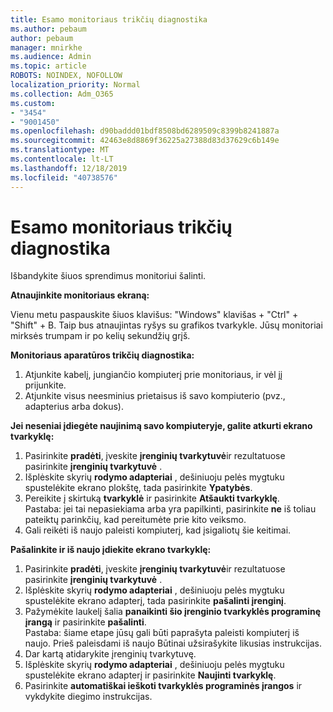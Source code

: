 ```yaml
---
title: Esamo monitoriaus trikčių diagnostika
ms.author: pebaum
author: pebaum
manager: mnirkhe
ms.audience: Admin
ms.topic: article
ROBOTS: NOINDEX, NOFOLLOW
localization_priority: Normal
ms.collection: Adm_O365
ms.custom:
- "3454"
- "9001450"
ms.openlocfilehash: d90baddd01bdf8508bd6289509c8399b8241887a
ms.sourcegitcommit: 42463e8d8869f36225a27388d83d37629c6b149e
ms.translationtype: MT
ms.contentlocale: lt-LT
ms.lasthandoff: 12/18/2019
ms.locfileid: "40738576"
---
```

# <a name="troubleshoot-an-existing-monitor"></a>Esamo monitoriaus trikčių diagnostika

Išbandykite šiuos sprendimus monitoriui šalinti. 

**Atnaujinkite monitoriaus ekraną:**

Vienu metu paspauskite šiuos klavišus: "Windows" klavišas + "Ctrl" + "Shift" + B. Taip bus atnaujintas ryšys su grafikos tvarkykle. Jūsų monitoriai mirksės trumpam ir po kelių sekundžių grįš.

**Monitoriaus aparatūros trikčių diagnostika:**

1. Atjunkite kabelį, jungiančio kompiuterį prie monitoriaus, ir vėl jį prijunkite.
2. Atjunkite visus neesminius prietaisus iš savo kompiuterio (pvz., adapterius arba dokus).

**Jei neseniai įdiegėte naujinimą savo kompiuteryje, galite atkurti ekrano tvarkyklę:**

1. Pasirinkite **pradėti**, įveskite **įrenginių tvarkytuvė**ir rezultatuose pasirinkite **įrenginių tvarkytuvė** .
2. Išplėskite skyrių **rodymo adapteriai** , dešiniuoju pelės mygtuku spustelėkite ekrano plokštę, tada pasirinkite **Ypatybės**.
3. Pereikite į skirtuką **tvarkyklė** ir pasirinkite **Atšaukti tvarkyklę**. <br>
Pastaba: jei tai nepasiekiama arba yra papilkinti, pasirinkite **ne** iš toliau pateiktų parinkčių, kad pereitumėte prie kito veiksmo.
4. Gali reikėti iš naujo paleisti kompiuterį, kad įsigaliotų šie keitimai.

**Pašalinkite ir iš naujo įdiekite ekrano tvarkyklę:**

1. Pasirinkite **pradėti**, įveskite **įrenginių tvarkytuvė**ir rezultatuose pasirinkite **įrenginių tvarkytuvė** .
2. Išplėskite skyrių **rodymo adapteriai** , dešiniuoju pelės mygtuku spustelėkite ekrano adapterį, tada pasirinkite **pašalinti įrenginį**. 
3. Pažymėkite laukelį šalia **panaikinti šio įrenginio tvarkyklės programinę įrangą** ir pasirinkite **pašalinti**.<br>
Pastaba: šiame etape jūsų gali būti paprašyta paleisti kompiuterį iš naujo. Prieš paleisdami iš naujo Būtinai užsirašykite likusias instrukcijas.
4. Dar kartą atidarykite įrenginių tvarkytuvę.
5. Išplėskite skyrių **rodymo adapteriai** , dešiniuoju pelės mygtuku spustelėkite ekrano adapterį ir pasirinkite **Naujinti tvarkyklę**.
6. Pasirinkite **automatiškai ieškoti tvarkyklės programinės įrangos** ir vykdykite diegimo instrukcijas.